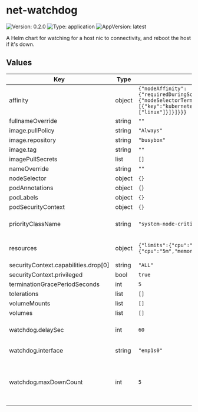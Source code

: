 # net-watchdog

![Version: 0.2.0](https://img.shields.io/badge/Version-0.2.0-informational?style=flat-square) ![Type: application](https://img.shields.io/badge/Type-application-informational?style=flat-square) ![AppVersion: latest](https://img.shields.io/badge/AppVersion-latest-informational?style=flat-square)

A Helm chart for watching for a host nic to connectivity, and reboot the host if it's down.

## Values

| Key | Type | Default | Description |
|-----|------|---------|-------------|
| affinity | object | `{"nodeAffinity":{"requiredDuringSchedulingIgnoredDuringExecution":{"nodeSelectorTerms":[{"matchExpressions":[{"key":"kubernetes.io/os","operator":"In","values":["linux"]}]}]}}}` | Default affinity for all nodes |
| fullnameOverride | string | `""` |  |
| image.pullPolicy | string | `"Always"` |  |
| image.repository | string | `"busybox"` |  |
| image.tag | string | `""` |  |
| imagePullSecrets | list | `[]` |  |
| nameOverride | string | `""` |  |
| nodeSelector | object | `{}` |  |
| podAnnotations | object | `{}` |  |
| podLabels | object | `{}` |  |
| podSecurityContext | object | `{}` |  |
| priorityClassName | string | `"system-node-critical"` | Default priority class |
| resources | object | `{"limits":{"cpu":"25m","memory":"8Mi"},"requests":{"cpu":"5m","memory":"1Mi"}}` | Rather minimal resources |
| securityContext.capabilities.drop[0] | string | `"ALL"` |  |
| securityContext.privileged | bool | `true` |  |
| terminationGracePeriodSeconds | int | `5` |  |
| tolerations | list | `[]` |  |
| volumeMounts | list | `[]` |  |
| volumes | list | `[]` |  |
| watchdog.delaySec | int | `60` | How frequently to poll |
| watchdog.interface | string | `"enp1s0"` | Interface to monitor |
| watchdog.maxDownCount | int | `5` | How many down counts before the host is rebooted |
